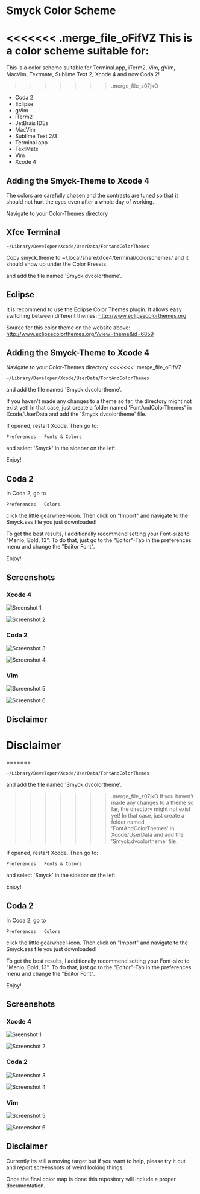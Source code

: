 # Smyck Color Scheme

<<<<<<< .merge_file_oFifVZ
This is a color scheme suitable for: 
=======
This is a color scheme suitable for Terminal.app, iTerm2, Vim, gVim,
MacVim, Textmate, Sublime Text 2, Xcode 4 and now Coda 2!
>>>>>>> .merge_file_z07jkO

* Coda 2
* Eclipse
* gVim
* iTerm2
* JetBrais IDEs
* MacVim
* Sublime Text 2/3
* Terminal.app
* TextMate
* Vim
* Xcode 4

## Adding the Smyck-Theme to Xcode 4
The colors are carefully chosen and the contrasts are tuned so that it should not hurt the eyes even after a whole day of working.

Navigate to your Color-Themes directory
## Xfce Terminal

	~/Library/Developer/Xcode/UserData/FontAndColorThemes
Copy smyck.theme to ~/.local/share/xfce4/terminal/colorschemes/ and it should show up under the Color Presets.

and add the file named 'Smyck.dvcolortheme'. 
## Eclipse
It is recommend to use the Eclipse Color Themes plugin. It allows easy switching between different themes:
http://www.eclipsecolorthemes.org

Source for this color theme on the website above:
http://www.eclipsecolorthemes.org/?view=theme&id=6859

## Adding the Smyck-Theme to Xcode 4

Navigate to your Color-Themes directory
<<<<<<< .merge_file_oFifVZ

	~/Library/Developer/Xcode/UserData/FontAndColorThemes

and add the file named 'Smyck.dvcolortheme'. 


If you haven't made any changes to a theme so far, the directory might not exist yet! In that case, just create a folder named 'FontAndColorThemes' in Xcode/UserData and add the 'Smyck.dvcolortheme' file.
 
If opened, restart Xcode. Then go to:

	Preferences | Fonts & Colors

and select 'Smyck' in the sidebar on the left.

Enjoy!

## Coda 2

In Coda 2, go to

	Preferences | Colors

click the little gearwheel-icon. Then click on "Import" and navigate to the Smyck.sss file you just downloaded! 

To get the best results, I additionally recommend setting your Font-size to "Menlo, Bold, 13". To do that, just go to the "Editor"-Tab in the preferences menu and change the "Editor Font". 

Enjoy!

## Screenshots

### Xcode 4

![Sreenshot 1](http://dl.dropbox.com/u/36597340/internetcrap/objectivec.png)

![Screenshot 2](http://dl.dropbox.com/u/36597340/internetcrap/c%2B%2B.png)

### Coda 2

![Screenshot 3](http://dl.dropbox.com/u/36597340/internetcrap/a.png)

![Screenshot 4](http://dl.dropbox.com/u/36597340/internetcrap/b.png)

### Vim

![Screenshot 5](http://smyck.org/smyck/color_1.jpg)

![Screenshot 6](http://smyck.org/smyck/color_2.jpg)


## Disclaimer
# Disclaimer
=======

	~/Library/Developer/Xcode/UserData/FontAndColorThemes

and add the file named 'Smyck.dvcolortheme'. 

>>>>>>> .merge_file_z07jkO
If you haven't made any changes to a theme so far, the directory might not exist yet! In that case, just create a folder named 'FontAndColorThemes' in Xcode/UserData and add the 'Smyck.dvcolortheme' file.
 
If opened, restart Xcode. Then go to:

	Preferences | Fonts & Colors

and select 'Smyck' in the sidebar on the left.

Enjoy!

## Coda 2

In Coda 2, go to

	Preferences | Colors

click the little gearwheel-icon. Then click on "Import" and navigate to the Smyck.sss file you just downloaded! 

To get the best results, I additionally recommend setting your Font-size to "Menlo, Bold, 13". To do that, just go to the "Editor"-Tab in the preferences menu and change the "Editor Font". 

Enjoy!

## Screenshots

### Xcode 4

![Sreenshot 1](http://dl.dropbox.com/u/36597340/internetcrap/objectivec.png)

![Screenshot 2](http://dl.dropbox.com/u/36597340/internetcrap/c%2B%2B.png)

### Coda 2

![Screenshot 3](http://dl.dropbox.com/u/36597340/internetcrap/a.png)

![Screenshot 4](http://dl.dropbox.com/u/36597340/internetcrap/b.png)

### Vim

![Screenshot 5](http://smyck.org/smyck/color_1.jpg)

![Screenshot 6](http://smyck.org/smyck/color_2.jpg)


## Disclaimer

Currently its still a moving target but if you want to help, please try
it out and report screenshots of weird looking things.

Once the final color map is done this repository will include a proper
documentation.
